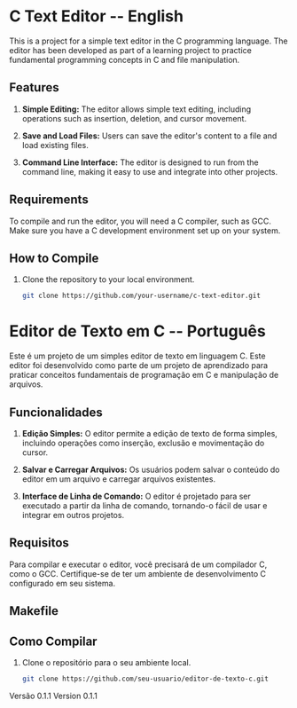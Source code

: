 # C Text Editor -- English

This is a project for a simple text editor in the C programming language. The editor has been developed as part of a learning project to practice fundamental programming concepts in C and file manipulation.

## Features

1. **Simple Editing:** The editor allows simple text editing, including operations such as insertion, deletion, and cursor movement.

2. **Save and Load Files:** Users can save the editor's content to a file and load existing files.

3. **Command Line Interface:** The editor is designed to run from the command line, making it easy to use and integrate into other projects.

## Requirements

To compile and run the editor, you will need a C compiler, such as GCC. Make sure you have a C development environment set up on your system.

## How to Compile

1. Clone the repository to your local environment.
   ```bash
   git clone https://github.com/your-username/c-text-editor.git


# Editor de Texto em C -- Português

Este é um projeto de um simples editor de texto em linguagem C. Este editor foi desenvolvido como parte de um projeto de aprendizado para praticar conceitos fundamentais de programação em C e manipulação de arquivos.

## Funcionalidades

1. **Edição Simples:** O editor permite a edição de texto de forma simples, incluindo operações como inserção, exclusão e movimentação do cursor.

2. **Salvar e Carregar Arquivos:** Os usuários podem salvar o conteúdo do editor em um arquivo e carregar arquivos existentes.

3. **Interface de Linha de Comando:** O editor é projetado para ser executado a partir da linha de comando, tornando-o fácil de usar e integrar em outros projetos.

## Requisitos

Para compilar e executar o editor, você precisará de um compilador C, como o GCC. Certifique-se de ter um ambiente de desenvolvimento C configurado em seu sistema.

## Makefile


## Como Compilar

1. Clone o repositório para o seu ambiente local.
   ```bash
   git clone https://github.com/seu-usuario/editor-de-texto-c.git


Versão  0.1.1
Version 0.1.1